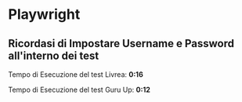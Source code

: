 # Playwright
Ricordasi di Impostare Username e Password all'interno dei test
---

Tempo di Esecuzione del test Livrea: **0:16**

Tempo di Esecuzione del test Guru Up: **0:12**